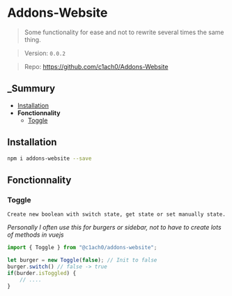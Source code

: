 # Addons-Website
> Some functionality for ease and not to rewrite several times the same thing.

> Version: `0.0.2`

> Repo: https://github.com/c1ach0/Addons-Website

## _Summury
- [Installation](#installation)
- __Fonctionnality__
    - [Toggle](#toggle)

## Installation
```sh
npm i addons-website --save
```

## Fonctionnality

### Toggle
` Create new boolean with switch state, get state or set manually state. `

_Personally I often use this for burgers or sidebar, not to have to create lots of methods in vuejs_
```ts
import { Toggle } from "@c1ach0/addons-website";

let burger = new Toggle(false); // Init to false
burger.switch() // false -> true
if(burder.isToggled) {
    // ....
}
```
